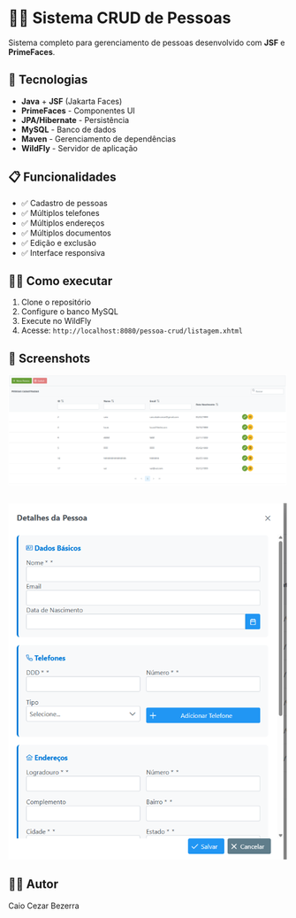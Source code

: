 # 🧑‍💼 Sistema CRUD de Pessoas

Sistema completo para gerenciamento de pessoas desenvolvido com **JSF** e **PrimeFaces**.

## 🚀 Tecnologias
- **Java** + **JSF** (Jakarta Faces)
- **PrimeFaces** - Componentes UI
- **JPA/Hibernate** - Persistência
- **MySQL** - Banco de dados
- **Maven** - Gerenciamento de dependências
- **WildFly** - Servidor de aplicação

## 📋 Funcionalidades
- ✅ Cadastro de pessoas
- ✅ Múltiplos telefones
- ✅ Múltiplos endereços  
- ✅ Múltiplos documentos
- ✅ Edição e exclusão
- ✅ Interface responsiva

## 🏃‍♂️ Como executar
1. Clone o repositório
2. Configure o banco MySQL
3. Execute no WildFly
4. Acesse: `http://localhost:8080/pessoa-crud/listagem.xhtml`

## 📸 Screenshots
![alt text](image.png)
##
![alt text](image-1.png)
## 👨‍💻 Autor
Caio Cezar Bezerra